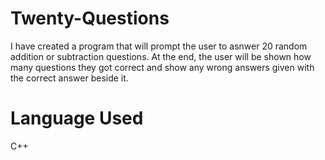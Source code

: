 # Twenty-Questions

I have created a program that will prompt the user to asnwer 20 random addition or subtraction questions. At the end, the user will be shown how many questions they got correct and show any wrong answers given with the correct answer beside it.

# Language Used
C++
